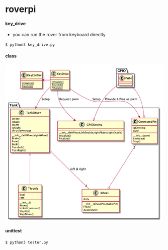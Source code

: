 # roverpi


#### key_drive

* you can run the rover from keyboard directly

`$ python3 key_drive.py`

#### class
![](uml/rover.png)

#### unittest
`$ python3 tester.py`
